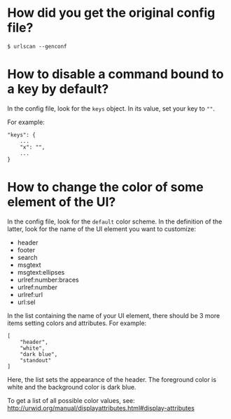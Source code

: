 # How did you get the original config file?

    $ urlscan --genconf

# How to disable a command bound to a key by default?

In the config file, look for the `keys` object.
In its value, set your key to `""`.

For example:

    "keys": {
        ...
        "x": "",
        ...
    }

# How to change the color of some element of the UI?

In the config file, look for the `default` color scheme.
In the definition of the latter, look for the name of the UI element you want to
customize:

   - header
   - footer
   - search
   - msgtext
   - msgtext:ellipses
   - urlref:number:braces
   - urlref:number
   - urlref:url
   - url:sel

In the list containing the name of your UI element, there should be 3 more items
setting colors and attributes.  For example:

    [
        "header",
        "white",
        "dark blue",
        "standout"
    ]

Here, the list sets the appearance of the header.
The foreground color is white and the background color is dark blue.

To get a list of all possible color values, see:
<http://urwid.org/manual/displayattributes.html#display-attributes>
